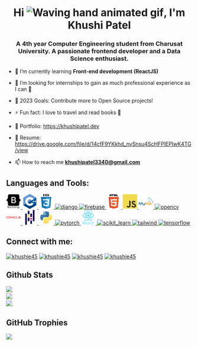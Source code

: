 <h1 align="center">Hi <img src="https://raw.githubusercontent.com/nixin72/nixin72/master/wave.gif" 
        alt="Waving hand animated gif"
        height="45"
        width="45"               
        />, I'm Khushi Patel</h1>
<h3 align="center">A 4th year Computer Engineering student from Charusat University. A passionate frontend developer and a Data Science enthusiast.</h3>

- 🌱 I’m currently learning **Front-end development (ReactJS)**
  
- 👯 I’m looking for internships to gain as much professional experience as I can 🏢
  
- 🥅 2023 Goals: Contribute more to Open Source projects!
  
- ⚡ Fun fact: I love to travel and read books 📖
  
- 📌 Portfolio: https://khushipatel.dev

- 📃 Resume: https://drive.google.com/file/d/14cfF9YKkhd_nvSnsu4ScHFPlEPIwK4TG/view
  
- 📫 How to reach me **khushipatel3340@gmail.com**

<h2 align="left">Languages and Tools:</h2>

<p align="left"> <a href="https://getbootstrap.com" target="_blank" rel="noreferrer"> <img src="https://raw.githubusercontent.com/devicons/devicon/master/icons/bootstrap/bootstrap-plain-wordmark.svg" alt="bootstrap" width="40" height="40"/> </a> <a href="https://www.w3schools.com/cpp/" target="_blank" rel="noreferrer"> <img src="https://raw.githubusercontent.com/devicons/devicon/master/icons/cplusplus/cplusplus-original.svg" alt="cplusplus" width="40" height="40"/> </a> <a href="https://www.w3schools.com/css/" target="_blank" rel="noreferrer"> <img src="https://raw.githubusercontent.com/devicons/devicon/master/icons/css3/css3-original-wordmark.svg" alt="css3" width="40" height="40"/> </a> <a href="https://www.djangoproject.com/" target="_blank" rel="noreferrer"> <img src="https://cdn.worldvectorlogo.com/logos/django.svg" alt="django" width="40" height="40"/> </a> <a href="https://firebase.google.com/" target="_blank" rel="noreferrer"> <img src="https://www.vectorlogo.zone/logos/firebase/firebase-icon.svg" alt="firebase" width="40" height="40"/> </a> <a href="https://www.w3.org/html/" target="_blank" rel="noreferrer"> <img src="https://raw.githubusercontent.com/devicons/devicon/master/icons/html5/html5-original-wordmark.svg" alt="html5" width="40" height="40"/> </a> <a href="https://developer.mozilla.org/en-US/docs/Web/JavaScript" target="_blank" rel="noreferrer"> <img src="https://raw.githubusercontent.com/devicons/devicon/master/icons/javascript/javascript-original.svg" alt="javascript" width="40" height="40"/> </a> <a href="https://www.mysql.com/" target="_blank" rel="noreferrer"> <img src="https://raw.githubusercontent.com/devicons/devicon/master/icons/mysql/mysql-original-wordmark.svg" alt="mysql" width="40" height="40"/> </a> <a href="https://opencv.org/" target="_blank" rel="noreferrer"> <img src="https://www.vectorlogo.zone/logos/opencv/opencv-icon.svg" alt="opencv" width="40" height="40"/> </a> <a href="https://www.oracle.com/" target="_blank" rel="noreferrer"> <img src="https://raw.githubusercontent.com/devicons/devicon/master/icons/oracle/oracle-original.svg" alt="oracle" width="40" height="40"/> </a> <a href="https://pandas.pydata.org/" target="_blank" rel="noreferrer"> <img src="https://raw.githubusercontent.com/devicons/devicon/2ae2a900d2f041da66e950e4d48052658d850630/icons/pandas/pandas-original.svg" alt="pandas" width="40" height="40"/> </a> <a href="https://www.python.org" target="_blank" rel="noreferrer"> <img src="https://raw.githubusercontent.com/devicons/devicon/master/icons/python/python-original.svg" alt="python" width="40" height="40"/> </a> <a href="https://pytorch.org/" target="_blank" rel="noreferrer"> <img src="https://www.vectorlogo.zone/logos/pytorch/pytorch-icon.svg" alt="pytorch" width="40" height="40"/> </a> <a href="https://reactjs.org/" target="_blank" rel="noreferrer"> <img src="https://raw.githubusercontent.com/devicons/devicon/master/icons/react/react-original-wordmark.svg" alt="react" width="40" height="40"/> </a> <a href="https://scikit-learn.org/" target="_blank" rel="noreferrer"> <img src="https://upload.wikimedia.org/wikipedia/commons/0/05/Scikit_learn_logo_small.svg" alt="scikit_learn" width="40" height="40"/> </a> <a href="https://tailwindcss.com/" target="_blank" rel="noreferrer"> <img src="https://www.vectorlogo.zone/logos/tailwindcss/tailwindcss-icon.svg" alt="tailwind" width="40" height="40"/> </a> <a href="https://www.tensorflow.org" target="_blank" rel="noreferrer"> <img src="https://www.vectorlogo.zone/logos/tensorflow/tensorflow-icon.svg" alt="tensorflow" width="40" height="40"/> </a> </p>

<h2 align="left">Connect with me:</h2>

<p align="left">
<a href="https://twitter.com/khushie45" target="blank"><img align="center" src="https://raw.githubusercontent.com/rahuldkjain/github-profile-readme-generator/master/src/images/icons/Social/twitter.svg" alt="khushie45" height="30" width="40" /></a>
<a href="https://linkedin.com/in/khushie45" target="blank"><img align="center" src="https://raw.githubusercontent.com/rahuldkjain/github-profile-readme-generator/master/src/images/icons/Social/linked-in-alt.svg" alt="khushie45" height="30" width="40" /></a>
<a href="https://kaggle.com/khushie45" target="blank"><img align="center" src="https://raw.githubusercontent.com/rahuldkjain/github-profile-readme-generator/master/src/images/icons/Social/kaggle.svg" alt="khushie45" height="30" width="40" /></a>
<a href="https://www.leetcode.com/khushie45" target="blank"><img align="center" src="https://raw.githubusercontent.com/rahuldkjain/github-profile-readme-generator/master/src/images/icons/Social/leet-code.svg" alt="khushie45" height="30" width="40" /></a>
</p>
 
<h2 align="left">Github Stats</h2>

![](https://github-readme-stats.vercel.app/api?username=khushie45&theme=radical&hide_border=false&include_all_commits=false&count_private=false) <br/>
![](https://github-readme-streak-stats.herokuapp.com/?user=khushie45&theme=radical&hide_border=false) <br/>
![](https://github-readme-stats.vercel.app/api/top-langs/?username=khushie45&theme=radical&hide_border=false&include_all_commits=false&count_private=false&layout=compact)

<h2 align="left">GitHub Trophies</h2>

![](https://github-profile-trophy.vercel.app/?username=khushie45&theme=radical&no-frame=false&no-bg=false&margin-w=4)

<!-- <p><img align="left" src="https://github-readme-stats.vercel.app/api/top-langs?username=khushie45&show_icons=true&locale=en&layout=compact" alt="khushie45" /></p>

<p>&nbsp;<img align="center" src="https://github-readme-stats.vercel.app/api?username=khushie45&show_icons=true&locale=en" alt="khushie45" /></p>

<p><img align="center" src="https://github-readme-streak-stats.herokuapp.com/?user=khushie45&" alt="khushie45" /></p> -->

